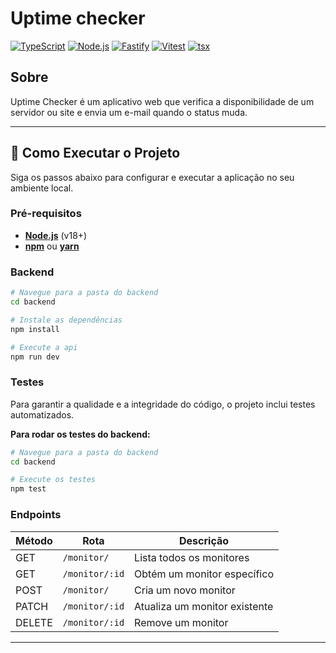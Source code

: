 # Uptime checker

[![TypeScript](https://img.shields.io/badge/TypeScript-3178C6?style=for-the-badge&logo=typescript&logoColor=white)](https://www.typescriptlang.org/)
[![Node.js](https://img.shields.io/badge/Node.js-339933?style=for-the-badge&logo=nodedotjs&logoColor=white)](https://nodejs.org/)
[![Fastify](https://img.shields.io/badge/Fastify-000000?style=for-the-badge&logo=fastify&logoColor=white)](https://www.fastify.io/)
[![Vitest](https://img.shields.io/badge/Vitest-6E9F18?style=for-the-badge&logo=vitest&logoColor=white)](https://vitest.dev/)
[![tsx](https://img.shields.io/badge/tsx-blue?style=for-the-badge)](https://tsx.is/)

## Sobre
Uptime Checker é um aplicativo web que verifica a disponibilidade de um servidor ou site e envia um e-mail quando o status muda.

--- 

## 🚀 Como Executar o Projeto

Siga os passos abaixo para configurar e executar a aplicação no seu ambiente local.

### **Pré-requisitos**

- **[Node.js](https://nodejs.org/)** (v18+)
- **[npm](https://www.npmjs.com/)** ou **[yarn](https://yarnpkg.com/)**

### Backend

```bash
# Navegue para a pasta do backend
cd backend

# Instale as dependências
npm install

# Execute a api
npm run dev
```

### Testes

Para garantir a qualidade e a integridade do código, o projeto inclui testes automatizados.

**Para rodar os testes do backend:**

```bash
# Navegue para a pasta do backend
cd backend

# Execute os testes
npm test
```
### Endpoints
| Método | Rota | Descrição |
|---|---|---|
| GET | `/monitor/` | Lista todos os monitores |
| GET | `/monitor/:id` | Obtém um monitor específico |
| POST | `/monitor/` | Cria um novo monitor |
| PATCH | `/monitor/:id` | Atualiza um monitor existente |
| DELETE | `/monitor/:id` | Remove um monitor |

---
